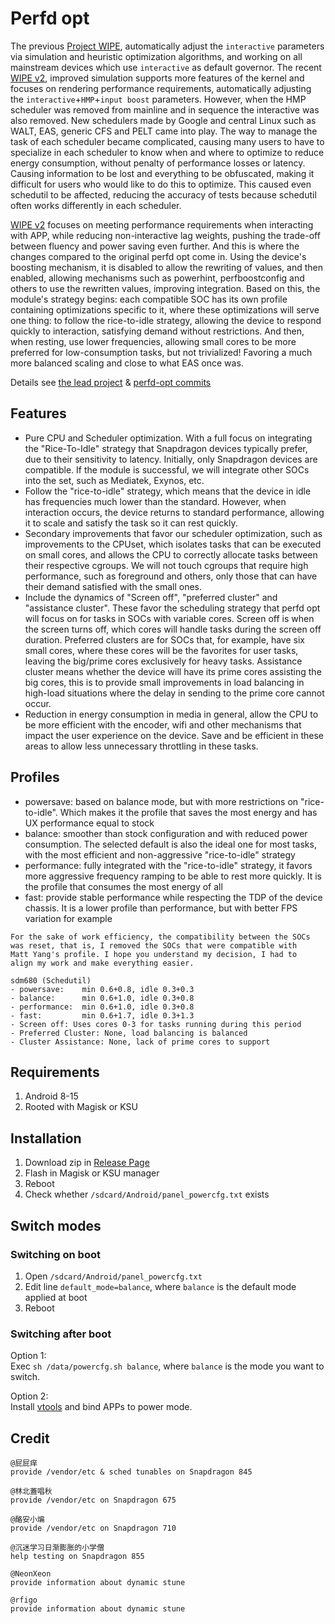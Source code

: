 # Perfd opt

The previous [Project WIPE](https://github.com/yc9559/cpufreq-interactive-opt), automatically adjust the `interactive` parameters via simulation and heuristic optimization algorithms, and working on all mainstream devices which use `interactive` as default governor. The recent [WIPE v2](https://github.com/yc9559/wipe-v2), improved simulation supports more features of the kernel and focuses on rendering performance requirements, automatically adjusting the `interactive`+`HMP`+`input boost` parameters. However, when the HMP scheduler was removed from mainline and in sequence the interactive was also removed. New schedulers made by Google and central Linux such as WALT, EAS, generic CFS and PELT came into play. The way to manage the task of each scheduler became complicated, causing many users to have to specialize in each scheduler to know when and where to optimize to reduce energy consumption, without penalty of performance losses or latency. Causing information to be lost and everything to be obfuscated, making it difficult for users who would like to do this to optimize. This caused even schedutil to be affected, reducing the accuracy of tests because schedutil often works differently in each scheduler.

[WIPE v2](https://github.com/yc9559/wipe-v2) focuses on meeting performance requirements when interacting with APP, while reducing non-interactive lag weights, pushing the trade-off between fluency and power saving even further. And this is where the changes compared to the original perfd ​​opt come in. Using the device's boosting mechanism, it is disabled to allow the rewriting of values, and then enabled, allowing mechanisms such as powerhint, perfboostconfig and others to use the rewritten values, improving integration. Based on this, the module's strategy begins: each compatible SOC has its own profile containing optimizations specific to it, where these optimizations will serve one thing: to follow the rice-to-idle strategy, allowing the device to respond quickly to interaction, satisfying demand without restrictions. And then, when resting, use lower frequencies, allowing small cores to be more preferred for low-consumption tasks, but not trivialized! Favoring a much more balanced scaling and close to what EAS once was.

Details see [the lead project](https://github.com/yc9559/sdm855-tune/commits/master) & [perfd-opt commits](https://github.com/yc9559/perfd-opt/commits/master)    

## Features

- Pure CPU and Scheduler optimization. With a full focus on integrating the "Rice-To-Idle" strategy that Snapdragon devices typically prefer, due to their sensitivity to latency. Initially, only Snapdragon devices are compatible. If the module is successful, we will integrate other SOCs into the set, such as Mediatek, Exynos, etc.
- Follow the "rice-to-idle" strategy, which means that the device in idle has frequencies much lower than the standard. However, when interaction occurs, the device returns to standard performance, allowing it to scale and satisfy the task so it can rest quickly.
- Secondary improvements that favor our scheduler optimization, such as improvements to the CPUset, which isolates tasks that can be executed on small cores, and allows the CPU to correctly allocate tasks between their respective cgroups. We will not touch cgroups that require high performance, such as foreground and others, only those that can have their demand satisfied with the small ones.
- Include the dynamics of "Screen off", "preferred cluster" and "assistance cluster". These favor the scheduling strategy that perfd ​​opt will focus on for tasks in SOCs with variable cores. Screen off is when the screen turns off, which cores will handle tasks during the screen off duration. Preferred clusters are for SOCs that, for example, have six small cores, where these cores will be the favorites for user tasks, leaving the big/prime cores exclusively for heavy tasks. Assistance cluster means whether the device will have its prime cores assisting the big cores, this is to provide small improvements in load balancing in high-load situations where the delay in sending to the prime core cannot occur.
- Reduction in energy consumption in media in general, allow the CPU to be more efficient with the encoder, wifi and other mechanisms that impact the user experience on the device. Save and be efficient in these areas to allow less unnecessary throttling in these tasks.

## Profiles

- powersave: based on balance mode, but with more restrictions on "rice-to-idle". Which makes it the profile that saves the most energy and has UX performance equal to stock
- balance: smoother than stock configuration and with reduced power consumption. The selected default is also the ideal one for most tasks, with the most efficient and non-aggressive "rice-to-idle" strategy
- performance: fully integrated with the "rice-to-idle" strategy, it favors more aggressive frequency ramping to be able to rest more quickly. It is the profile that consumes the most energy of all
- fast: provide stable performance while respecting the TDP of the device chassis. It is a lower profile than performance, but with better FPS variation for example

```plain
For the sake of work efficiency, the compatibility between the SOCs 
was reset, that is, I removed the SOCs that were compatible with
Matt Yang's profile. I hope you understand my decision, I had to 
align my work and make everything easier.

sdm680 (Schedutil)
- powersave:    min 0.6+0.8, idle 0.3+0.3
- balance:      min 0.6+1.0, idle 0.3+0.8
- performance:  min 0.6+1.0, idle 0.3+0.8
- fast:         min 0.6+1.7, idle 0.3+1.3
- Screen off: Uses cores 0-3 for tasks running during this period
- Preferred Cluster: None, load balancing is balanced
- Cluster Assistance: None, lack of prime cores to support
```

## Requirements

1. Android 8-15
2. Rooted with Magisk or KSU

## Installation

1. Download zip in [Release Page](https://github.com/yc9559/perfd-opt/releases)
2. Flash in Magisk or KSU manager
3. Reboot
4. Check whether `/sdcard/Android/panel_powercfg.txt` exists

## Switch modes

### Switching on boot

1. Open `/sdcard/Android/panel_powercfg.txt`
2. Edit line `default_mode=balance`, where `balance` is the default mode applied at boot
3. Reboot

### Switching after boot

Option 1:  
Exec `sh /data/powercfg.sh balance`, where `balance` is the mode you want to switch.  

Option 2:  
Install [vtools](https://www.coolapk.com/apk/com.omarea.vtools) and bind APPs to power mode.  

## Credit

```plain
@屁屁痒
provide /vendor/etc & sched tunables on Snapdragon 845

@林北蓋唱秋
provide /vendor/etc on Snapdragon 675

@酪安小煸
provide /vendor/etc on Snapdragon 710

@沉迷学习日渐膨胀的小学僧
help testing on Snapdragon 855

@NeonXeon
provide information about dynamic stune

@rfigo
provide information about dynamic stune
```
